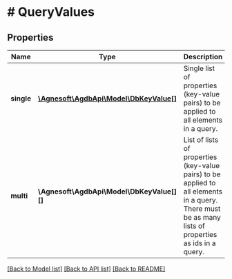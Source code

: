 # # QueryValues

## Properties

Name | Type | Description | Notes
------------ | ------------- | ------------- | -------------
**single** | [**\Agnesoft\\AgdbApi\Model\DbKeyValue[]**](DbKeyValue.md) | Single list of properties (key-value pairs) to be applied to all elements in a query. |
**multi** | **\Agnesoft\\AgdbApi\Model\DbKeyValue[][]** | List of lists of properties (key-value pairs) to be applied to all elements in a query. There must be as many lists of properties as ids in a query. |

[[Back to Model list]](../../README.md#models) [[Back to API list]](../../README.md#endpoints) [[Back to README]](../../README.md)

